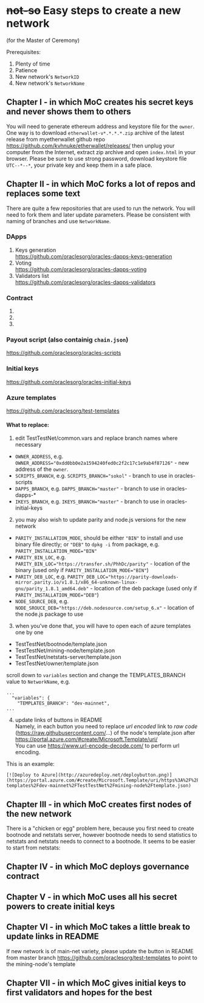 # ~~not-so~~ Easy steps to create a new network
(for the Master of Ceremony)

Prerequisites:
1. Plenty of time
2. Patience
3. New network's `NetworkID`
4. New network's `NetworkName`

## Chapter I - in which MoC creates his secret keys and never shows them to others

You will need to generate ethereum address and keystore file for the `owner`.  
One way is to download `etherwallet-v*.*.*.*.zip` archive of the latest release from myetherwallet github repo https://github.com/kvhnuke/etherwallet/releases/
then unplug your computer from the Internet, extract zip archive and open `index.html` in your browser.
Please be sure to use strong password, download keystore file `UTC--*--*`, your private key and keep them in a safe place.

## Chapter II - in which MoC forks a lot of repos and replaces some text

There are quite a few repositories that are used to run the network. You will need to fork them and later update parameters.
Please be consistent with naming of branches and use `NetworkName`.

### DApps
1. Keys generation  
https://github.com/oraclesorg/oracles-dapps-keys-generation
2. Voting  
https://github.com/oraclesorg/oracles-dapps-voting
3. Validators list  
https://github.com/oraclesorg/oracles-dapps-validators

### Contract
1.
2.
3.

### Payout script (also containig `chain.json`)
https://github.com/oraclesorg/oracles-scripts

### Initial keys
https://github.com/oraclesorg/oracles-initial-keys

### Azure templates
https://github.com/oraclesorg/test-templates

#### What to replace:
1. edit TestTestNet/common.vars and replace branch names where necessary
* `OWNER_ADDRESS`, e.g. `OWNER_ADDRESS="0xdd0bb0e2a1594240fed0c2f2c17c1e9ab4f87126"` - new address of the `owner`.
* `SCRIPTS_BRANCH`, e.g. `SCRIPTS_BRANCH="sokol"` - branch to use in oracles-scripts
* `DAPPS_BRANCH`, e.g. `DAPPS_BRANCH="master"` - branch to use in oracles-dapps-*
* `IKEYS_BRANCH`, e.g. `IKEYS_BRANCH="master"` - branch to use in oracles-initial-keys
2. you may also wish to update parity and node.js versions for the new network
* `PARITY_INSTALLATION_MODE`, should be either `"BIN"` to install and use binary file directly; or `"DEB"` to `dpkg -i` from package, e.g. `PARITY_INSTALLATION_MODE="BIN"`
* `PARITY_BIN_LOC`, e.g. `PARITY_BIN_LOC="https://transfer.sh/PhhDc/parity"` - location of the binary (used only if `PARITY_INSTALLATION_MODE="BIN"`)
* `PARITY_DEB_LOC`, e.g. `PARITY_DEB_LOC="https://parity-downloads-mirror.parity.io/v1.8.1/x86_64-unknown-linux-gnu/parity_1.8.1_amd64.deb"` - location of the deb package (used only if `PARITY_INSTALLATION_MODE="DEB"`)
* `NODE_SOURCE_DEB`, e.g. `NODE_SROUCE_DEB="https://deb.nodesource.com/setup_6.x"` - location of the node.js package to use
3. when you've done that, you will have to open each of azure templates one by one
* TestTestNet/bootnode/template.json
* TestTestNet/mining-node/template.json
* TestTestNet/netstats-server/template.json
* TestTestNet/owner/template.json

scroll down to `variables` section and change the TEMPLATES_BRANCH value to `NetworkName`, e.g.
```
...
  "variables": {
    "TEMPLATES_BRANCH": "dev-mainnet",
...
```
4. update links of buttons in README  
Namely, in each button you need to replace _url encoded_ link to _raw code_ (https://raw.githubusercontent.com/...) of the node's template.json after https://portal.azure.com/#create/Microsoft.Template/uri/  
You can use https://www.url-encode-decode.com/ to perform url encoding.

This is an example:
```
[![Deploy to Azure](http://azuredeploy.net/deploybutton.png)](https://portal.azure.com/#create/Microsoft.Template/uri/https%3A%2F%2Fraw.githubusercontent.com%2Foraclesorg%2Ftest-templates%2Fdev-mainnet%2FTestTestNet%2Fmining-node%2Ftemplate.json)
```

## Chapter III - in which MoC creates first nodes of the new network
There is a "chicken or egg" problem here, because you first need to create bootnode and netstats server, however bootnode needs to send statistics to netstats and netstats needs to connect to a bootnode. It seems to be easier to start from netstats:

## Chapter IV - in which MoC deploys governance contract

## Chapter V - in which MoC uses all his secret powers to create initial keys

## Chapter VI - in which MoC takes a little break to update links in README
If new network is of main-net variety, please update the button in README from master branch
https://github.com/oraclesorg/test-templates
to point to the mining-node's template

## Chapter VII - in which MoC gives initial keys to first validators and hopes for the best

